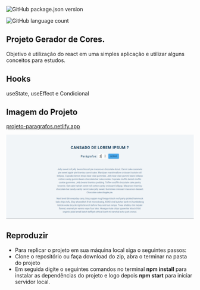 ![GitHub package.json version](https://img.shields.io/github/package-json/v/jefferson1984/gerador-de-paragrafos)

![GitHub language count](https://img.shields.io/github/languages/count/jefferson1984/gerador-de-paragrafos)

## Projeto Gerador de Cores.

Objetivo é utilização do react em uma simples aplicação e utilizar alguns conceitos para estudos.

## Hooks

useState, useEffect e Condicional

## Imagem do Projeto

[projeto-paragrafos.netlify.app](https://gerador-de-paragrafos.netlify.app/)

<img src="https://github.com/jefferson1984/gerador-de-paragrafos/blob/main/lorem2.png">

## Reproduzir

<ul>
  <li>Para replicar o projeto em sua máquina local siga o seguintes passos:</li>
  <li>Clone o repositório ou faça download do zip,  abra o terminar na pasta do projeto</li>
  <li>Em seguida digite o seguintes comandos no terminal  <strong>npm install</strong> para instalar as dependências do projeto e logo depois  <strong>npm start</strong> para iniciar servidor local.</li>
</ul>
